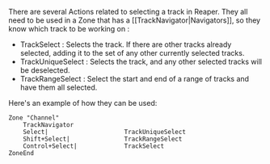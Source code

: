There are several Actions related to selecting a track in Reaper. They all need to be used in a Zone that has a [[TrackNavigator|Navigators]], so they know which track to be working on :

* TrackSelect : Selects the track. If there are other tracks already selected, adding it to the set of any other currently selected tracks. 
* TrackUniqueSelect : Selects the track, and any other selected tracks will be deselected.
* TrackRangeSelect : Select the start and end of a range of tracks and have them all selected. 

Here's an example of how they can be used:
```
Zone "Channel"
    TrackNavigator
    Select|                     TrackUniqueSelect
    Shift+Select|               TrackRangeSelect
    Control+Select|             TrackSelect
ZoneEnd
```